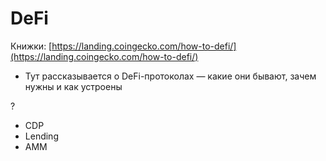 # DeFi

Книжки: [https://landing.coingecko.com/how-to-defi/](https://landing.coingecko.com/how-to-defi/)

* Тут рассказывается о DeFi-протоколах — какие они бывают, зачем нужны и как устроены

?

* CDP
* Lending
* AMM
